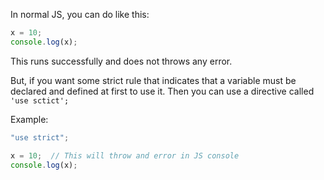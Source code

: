 In normal JS, you can do like this:

```js
x = 10;
console.log(x);
```

This runs successfully and does not throws any error. 

But, if you want some strict rule that indicates that a variable must be declared and defined at first to use it. 
Then you can use a directive called `'use sctict';`

Example:

```js
"use strict";

x = 10;  // This will throw and error in JS console
console.log(x);
```